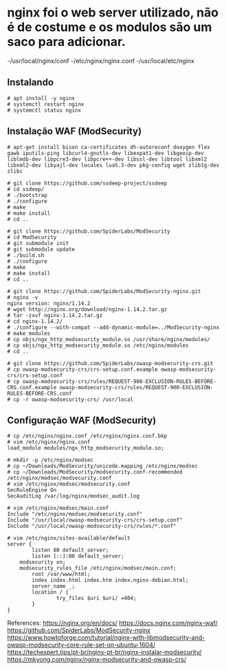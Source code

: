 # nginx foi o web server utilizado, não é de costume e os modulos são um saco para adicionar.

-/usr/local/nginx/conf
-/etc/nginx/nginx.conf
-/usr/local/etc/nginx


## Instalando

```
# apt install -y nginx
# systemctl restart nginx
# systemctl status nginx
```

## Instalação WAF (ModSecurity)

```
# apt-get install bison ca-certificates dh-autoreconf doxygen flex gawk iputils-ping libcurl4-gnutls-dev libexpat1-dev libgeoip-dev liblmdb-dev libpcre3-dev libpcre++-dev libssl-dev libtool libxml2 libxml2-dev libyajl-dev locales lua5.3-dev pkg-config wget zlib1g-dev zlibc

# git clone https://github.com/ssdeep-project/ssdeep
# cd ssdeep/
# ./bootstrap
# ./configure
# make
# make install
# cd ..

# git clone https://github.com/SpiderLabs/ModSecurity
# cd ModSecurity
# git submodule init
# git submodule update
# ./build.sh
# ./configure
# make
# make install
# cd ..

# git clone https://github.com/SpiderLabs/ModSecurity-nginx.git
# nginx -v
nginx version: nginx/1.14.2
# wget http://nginx.org/download/nginx-1.14.2.tar.gz
# tar -zxvf nginx-1.14.2.tar.gz
# cd nginx-1.14.2/
# ./configure --with-compat --add-dynamic-module=../ModSecurity-nginx
# make modules
# cp objs/ngx_http_modsecurity_module.so /usr/share/nginx/modules/
# cp objs/ngx_http_modsecurity_module.so /etc/nginx/modules
# cd ..

# git clone https://github.com/SpiderLabs/owasp-modsecurity-crs.git
# cp owasp-modsecurity-crs/crs-setup.conf.example owasp-modsecurity-crs/crs-setup.conf
# cp owasp-modsecurity-crs/rules/REQUEST-900-EXCLUSION-RULES-BEFORE-CRS.conf.example owasp-modsecurity-crs/rules/REQUEST-900-EXCLUSION-RULES-BEFORE-CRS.conf
# cp -r owasp-modsecurity-crs/ /usr/local
```

## Configuração WAF (ModSecurity)

```
# cp /etc/nginx/nginx.conf /etc/nginx/nginx.conf.bkp
# vim /etc/nginx/nginx.conf
load_module modules/ngx_http_modsecurity_module.so;

# mkdir -p /etc/nginx/modsec
# cp ~/Downloads/ModSecurity/unicode.mapping /etc/nginx/modsec
# cp ~/Downloads/ModSecurity/modsecurity.conf-recommended /etc/nginx/modsec/modsecurity.conf
# vim /etc/nginx/modsec/modsecurity.conf
SecRuleEngine On
SecAuditLog /var/log/nginx/modsec_audit.log

# vim /etc/nginx/modsec/main.conf
Include "/etc/nginx/modsec/modsecurity.conf"
Include "/usr/local/owasp-modsecurity-crs/crs-setup.conf"
Include "/usr/local/owasp-modsecurity-crs/rules/*.conf"

# vim /etc/nginx/sites-available/default
server {
        listen 80 default_server;
        listen [::]:80 default_server;
	modsecurity on;
	modsecurity_rules_file /etc/nginx/modsec/main.conf;
        root /var/www/html;
        index index.html index.htm index.nginx-debian.html;
        server_name _;
        location / {
                try_files $uri $uri/ =404;
        }
}
```

References:
https://nginx.org/en/docs/
https://docs.nginx.com/nginx-waf/
https://github.com/SpiderLabs/ModSecurity-nginx
https://www.howtoforge.com/tutorial/nginx-with-libmodsecurity-and-owasp-modsecurity-core-rule-set-on-ubuntu-1604/
https://techexpert.tips/pt-br/nginx-pt-br/nginx-instalar-modsecurity/
https://mkyong.com/nginx/nginx-modsecurity-and-owasp-crs/
